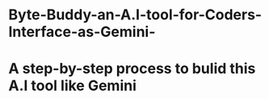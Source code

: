# Byte-Buddy-an-A.I-tool-for-Coders-Interface-as-Gemini-
# A step-by-step process to bulid this A.I tool like Gemini
